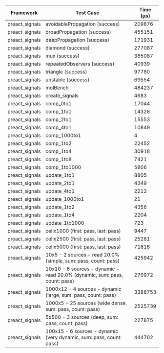 | Framework | Test Case | Time (μs) |
| --- | --- | --- |
| preact_signals | avoidablePropagation (success) | 209876 |
| preact_signals | broadPropagation (success) | 455151 |
| preact_signals | deepPropagation (success) | 171931 |
| preact_signals | diamond (success) | 277087 |
| preact_signals | mux (success) | 385087 |
| preact_signals | repeatedObservers (success) | 40939 |
| preact_signals | triangle (success) | 97780 |
| preact_signals | unstable (success) | 69554 |
| preact_signals | molBench | 484237 |
| preact_signals | create_signals | 4683 |
| preact_signals | comp_0to1 | 17044 |
| preact_signals | comp_1to1 | 14328 |
| preact_signals | comp_2to1 | 15553 |
| preact_signals | comp_4to1 | 10849 |
| preact_signals | comp_1000to1 | 4 |
| preact_signals | comp_1to2 | 22452 |
| preact_signals | comp_1to4 | 30918 |
| preact_signals | comp_1to8 | 7421 |
| preact_signals | comp_1to1000 | 5806 |
| preact_signals | update_1to1 | 8805 |
| preact_signals | update_2to1 | 4349 |
| preact_signals | update_4to1 | 2212 |
| preact_signals | update_1000to1 | 21 |
| preact_signals | update_1to2 | 4356 |
| preact_signals | update_1to4 | 2204 |
| preact_signals | update_1to1000 | 723 |
| preact_signals | cellx1000 (first: pass, last: pass) | 9447 |
| preact_signals | cellx2500 (first: pass, last: pass) | 25281 |
| preact_signals | cellx5000 (first: pass, last: pass) | 71616 |
| preact_signals | 10x5 - 2 sources - read 20.0% (simple, sum: pass, count: pass) | 425942 |
| preact_signals | 10x10 - 6 sources - dynamic - read 20.0% (dynamic, sum: pass, count: pass) | 270972 |
| preact_signals | 1000x12 - 4 sources - dynamic (large, sum: pass, count: pass) | 3388753 |
| preact_signals | 1000x5 - 25 sources (wide dense, sum: pass, count: pass) | 2525739 |
| preact_signals | 5x500 - 3 sources (deep, sum: pass, count: pass) | 227875 |
| preact_signals | 100x15 - 6 sources - dynamic (very dynamic, sum: pass, count: pass) | 444702 |
